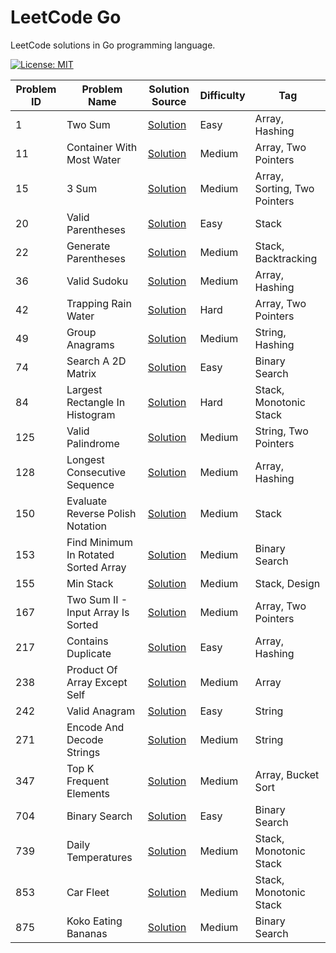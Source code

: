 # LeetCode Go

LeetCode solutions in Go programming language.

[![License: MIT](https://img.shields.io/badge/License-MIT-yellow.svg)](https://github.com/anirudhology/leetcode-go/blob/main/LICENSE)

| Problem ID | Problem Name                         | Solution Source                                                            | Difficulty | Tag                          |
| ---------- | ------------------------------------ | -------------------------------------------------------------------------- | ---------- | ---------------------------- |
| 1          | Two Sum                              | [Solution](problems/array/two_sum.go)                                      | Easy       | Array, Hashing               |
| 11         | Container With Most Water            | [Solution](problems/array/container_with_most_water.go)                    | Medium     | Array, Two Pointers          |
| 15         | 3 Sum                                | [Solution](problems/array/three_sum.go)                                    | Medium     | Array, Sorting, Two Pointers |
| 20         | Valid Parentheses                    | [Solution](problems/stack/valid_parentheses.go)                            | Easy       | Stack                        |
| 22         | Generate Parentheses                 | [Solution](problems/stack/generate_parentheses.go)                         | Medium     | Stack, Backtracking          |
| 36         | Valid Sudoku                         | [Solution](problems/array/valid_sudoku.go)                                 | Medium     | Array, Hashing               |
| 42         | Trapping Rain Water                  | [Solution](problems/array/trapping_rain_water.go)                          | Hard       | Array, Two Pointers          |
| 49         | Group Anagrams                       | [Solution](problems/strings/group_anagrams.go)                             | Medium     | String, Hashing              |
| 74         | Search A 2D Matrix                   | [Solution](problems/binary_search/search_a_2d_matrix.go)                   | Easy       | Binary Search                |
| 84         | Largest Rectangle In Histogram       | [Solution](problems/stack/largest_rectangle_in_histogram.go)               | Hard       | Stack, Monotonic Stack       |
| 125        | Valid Palindrome                     | [Solution](problems/strings/valid_palindrome.go)                           | Medium     | String, Two Pointers         |
| 128        | Longest Consecutive Sequence         | [Solution](problems/array/longest_consecutive_sequence.go)                 | Medium     | Array, Hashing               |
| 150        | Evaluate Reverse Polish Notation     | [Solution](problems/stack/evaluate_reverse_polish_notation.go)             | Medium     | Stack                        |
| 153        | Find Minimum In Rotated Sorted Array | [Solution](problems/binary_search/find_minimum_in_rotated_sorted_array.go) | Medium     | Binary Search                |
| 155        | Min Stack                            | [Solution](problems/stack/min_stack.go)                                    | Medium     | Stack, Design                |
| 167        | Two Sum II - Input Array Is Sorted   | [Solution](problems/array/two_sum_ii_input_array_is_sorted.go)             | Medium     | Array, Two Pointers          |
| 217        | Contains Duplicate                   | [Solution](problems/array/contains_duplicate.go)                           | Easy       | Array, Hashing               |
| 238        | Product Of Array Except Self         | [Solution](problems/array/product_of_array_except_self.go)                 | Medium     | Array                        |
| 242        | Valid Anagram                        | [Solution](problems/strings/valid_anagram.go)                              | Easy       | String                       |
| 271        | Encode And Decode Strings            | [Solution](problems/strings/encode_and_decode_strings.go)                  | Medium     | String                       |
| 347        | Top K Frequent Elements              | [Solution](problems/array/top_k_frequent_elements.go)                      | Medium     | Array, Bucket Sort           |
| 704        | Binary Search                        | [Solution](problems/binary_search/binary_search.go)                        | Easy       | Binary Search                |
| 739        | Daily Temperatures                   | [Solution](problems/stack/daily_temperatures.go)                           | Medium     | Stack, Monotonic Stack       |
| 853        | Car Fleet                            | [Solution](problems/stack/car_fleet.go)                                    | Medium     | Stack, Monotonic Stack       |
| 875        | Koko Eating Bananas                  | [Solution](problems/binary_search/koko_eating_bananas.go)                  | Medium     | Binary Search                |